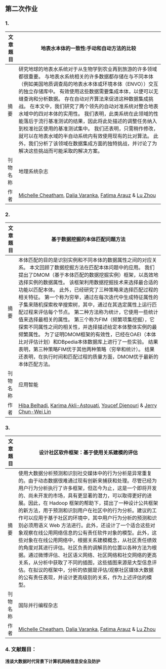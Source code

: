 ## 第二次作业



### 1. 

| 文章题目 | 地表水本体的一致性:手动和自动方法的比较                      |
| -------- | ------------------------------------------------------------ |
| 摘要     | 研究地球的地表水系统对于从生物学到农业再到旅游的许多领域都很重要。 与地表水系统相关的许多数据都存储在与不同本体（例如美国地质调查局的地表水本体或环境本体（ENVO））交互的独立存储库中。 有效使用这些数据需要集成本体，以便可以无缝查询和分析数据。 存在自动对齐算法来促进这种数据集成挑战。 在本文中，我们研究了两个领先的自动对准系统对整合地表水域中的四对本体的实用性。 我们表明，此类系统在此领域的性能落后于流行基准测试的结果，因此将此处描述的调整任务纳入到校准社区使用的基准测试集中。 我们还表明，只需稍作修改，就可以在地表水域的半自动系统内有效使用现有的比对算法。 此外，我们分析了该领域在数据集成方面的独特挑战，并讨论了为解决这些挑战而可能采取的解决方案。 |
| 刊物名称 | 地理系统杂志                                                 |
| 作者     | [Michelle Cheatham](https://link.springer.com/article/10.1007/s10109-019-00312-3#auth-1),  [Dalia Varanka](https://link.springer.com/article/10.1007/s10109-019-00312-3#auth-2),  [Fatima Arauz](https://link.springer.com/article/10.1007/s10109-019-00312-3#auth-3) &  [Lu Zhou](https://link.springer.com/article/10.1007/s10109-019-00312-3#auth-4) |



### 2. 

| 文章题目 | 基于数据挖掘的本体匹配问题方法                               |
| -------- | ------------------------------------------------------------ |
| 摘要     | 本体匹配的目的是识别实例和不同本体的数据属性之间的对应关系。 本文回顾了数据挖掘方法在匹配本体问题中的应用。 我们提出了DMOM（基于本体匹配的数据挖掘实例）框架，以高效地选择实例的数据属性。 该框架利用数据挖掘技术来选择最合适的功能以匹配本体。 此外，已经研究了三种策略来选择匹配过程的相关特征。 第一个称为穷举，通过在每次迭代中生成特征属性的子集来随机探索枚举搜索树，其中，通过在其选定属性上运行匹配过程来评估每个节点。 第二种方法称为统计，它使用一些统计值来选择最相关的属性。 第三个称为FIM（频繁项集挖掘），它探索不同属性之间的相关性，并选择描述给定本体整体实例的最频繁属性。 为了证明DMOM框架的有效性，已经在OAEI（本体比对评估计划）和DBpedia本体数据库上进行了一些实验。 结果表明，第三种策略FIM优于其他两种策略（穷举和统计）。 结果还表明，在执行时间和匹配过程的质量方面，DMOM优于最新的本体匹配方法。 |
| 刊物名称 | 应用智能                                                     |
| 作者     | [Hiba Belhadi](https://link.springer.com/article/10.1007/s10489-019-01593-3#auth-1),  [Karima Akli-Astouati](https://link.springer.com/article/10.1007/s10489-019-01593-3#auth-2),  [Youcef Djenouri](https://link.springer.com/article/10.1007/s10489-019-01593-3#auth-3) &  [Jerry Chun-Wei Lin](https://link.springer.com/article/10.1007/s10489-019-01593-3#auth-4) |



### 3. 

| 文章题目 | 设计社区软件框架：基于使用关系建模的评估                     |
| -------- | ------------------------------------------------------------ |
| 摘要     | 使用大数据分析预测和识别社交媒体中的行为分析是异常重复的。由于动态数据很难通过现有创新来捕获和处理。尽管已经为用户行为分析执行了许多框架，但迄今为止，这是一个即将开发的、尚未开发的市场，具有更显著的潜力，可以取得更好的进展。因此，在 Hadoop 框架的帮助下，提出了一种设计公共框架的新方法，用于预测和识别用户在社区中的行为分析。建议的工作可以应用于基于社区的环境中，其中用户行为分析的预测和识别必须用语义 Web 方法进行。此外，还设计了一个适合这些对象观察在线公用网络信息的公有责任软件对象的模型。此外，这些对象在在线公用网络中，根据关系建模概念，从社区责任绩效的角度对其进行评估。社区负责的调解员的位置以各种方法为根据。通过微博评估、社区语义网络、社区网络和社交网络的更高关系，从分析中获取了不同的插图，这些插图来源是大型信息评估。在拟议的框架中，分析的依据是评估/观察社区媒体大数据的公有责任表现，并设计更高级别的关系，作为上述评估的模型。 |
| 刊物名称 | 国际并行编程杂志                                             |
| 作者     | [Michelle Cheatham](https://link.springer.com/article/10.1007/s10109-019-00312-3#auth-1),  [Dalia Varanka](https://link.springer.com/article/10.1007/s10109-019-00312-3#auth-2),  [Fatima Arauz](https://link.springer.com/article/10.1007/s10109-019-00312-3#auth-3) &  [Lu Zhou](https://link.springer.com/article/10.1007/s10109-019-00312-3#auth-4) |



### 4. 文献题目：

**浅谈大数据时代背景下计算机网络信息安全及防护**